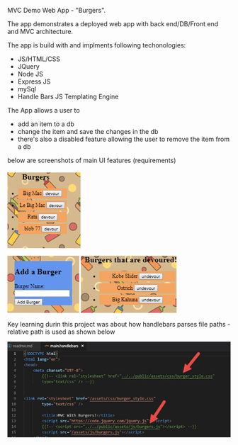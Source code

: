 MVC Demo Web App - "Burgers".

The app demonstrates a deployed web app with back end/DB/Front end and MVC architecture.

The app is build with and implments following techonologies:

- JS/HTML/CSS
- JQuery
- Node JS
- Express JS
- mySql
- Handle Bars JS Templating Engine

The App allows a user to
 
- add an item to a db
- change the item and save the changes in the db
- there's also a disabled feature allowing the user to remove the item from a db

below are screenshots of main UI features (requirements)

![alt text](./rme3.jpg)

![alt text](./rme2.jpg)
![alt text](./rme1.jpg)

Key learning durin this project was about how handlebars parses file paths - relative path is used as shown below

![alt text](./rme4-code.jpg)